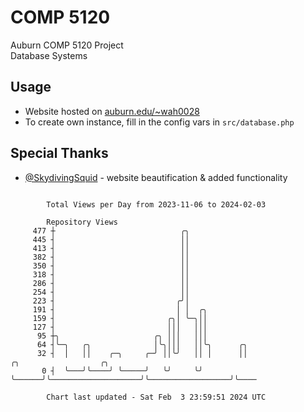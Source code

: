 # COMP 5120
Auburn COMP 5120 Project  
Database Systems

## Usage
- Website hosted on [auburn.edu/~wah0028](https://webhome.auburn.edu/~wah0028/)
- To create own instance, fill in the config vars in `src/database.php`

## Special Thanks
- [@SkydivingSquid](https://github.com/SkydivingSquid) - website beautification & added functionality

```

        Total Views per Day from 2023-11-06 to 2024-02-03

        Repository Views
     477 ┼                            ╭╮
     445 ┤                            ││
     413 ┤                            ││
     382 ┤                            ││
     350 ┤                            ││
     318 ┤                            ││
     286 ┤                            ││
     254 ┤                            ││
     223 ┤                           ╭╯│
     191 ┤                           │ │  ╭╮
     159 ┤                         ╭╮│ ╰─╮││
     127 ┤                         │││   │││
      95 ┼╮                     ╭╮ │││   │││
      64 ┤╰─╮   ╭╮              │╰╮│││   ││╰╮      ╭╮
      32 ┤  │   ││    ╭─╮     ╭─╯ ││╰╯   ││ │      ││                    ╭╮                  ╭╮
       0 ┤  ╰───╯╰────╯ ╰─────╯   ╰╯     ╰╯ ╰──────╯╰────────────────────╯╰──────────────────╯╰────

        Chart last updated - Sat Feb  3 23:59:51 2024 UTC
        
```
